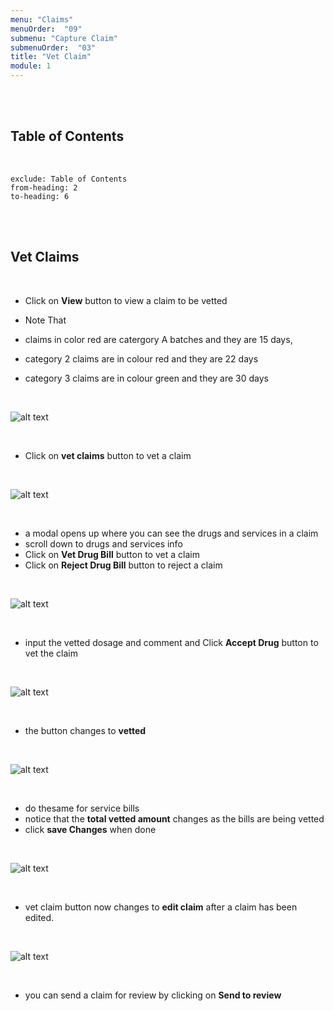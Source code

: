 ```yaml
---
menu: "Claims"
menuOrder:  "09"
submenu: "Capture Claim"
submenuOrder:  "03"
title: "Vet Claim"
module: 1
---
```


<br />
<br />

## Table of Contents

<br />

```toc
exclude: Table of Contents
from-heading: 2
to-heading: 6
```

<br />
<br />


## Vet Claims

<br />

* Click on **View** button to view a claim to be vetted

*  Note That
* claims in color red are catergory A batches and they are 15 days,  
* category 2 claims are in colour red and they are  22 days 
* category 3 claims are in colour green and they are  30 days


<br />

  ![alt text](/images/claims.png "Title")

<br />

* Click on **vet claims** button to vet  a claim


<br />

  ![alt text](/images/vetClaims.png "Title")

<br />

* a modal opens up where you can see the drugs and services in a claim
* scroll down to drugs and services info
* Click on **Vet Drug Bill** button to vet  a claim
* Click on **Reject Drug Bill** button to reject a  claim
<br />

  ![alt text](/images/vetdrgbill.png "Title")

<br />

* input the vetted dosage and comment and  Click  **Accept Drug** button to vet the claim

<br />

  ![alt text](/images/vetdrugModal.png "Title")

<br />

* the button changes to **vetted**


<br />

  ![alt text](/images/vettedBill.png "Title")

<br />

* do thesame for service  bills
* notice that the **total vetted amount** changes as the bills are being vetted
* click **save Changes** when done


<br />

  ![alt text](/images/saveVetting.png "Title")

<br />

* vet claim button now changes to **edit claim** after a claim has been edited.

<br />

  ![alt text](/images/editclaimbtn.png "Title")

<br />

* you can send a claim for review by clicking on **Send to review**

<br />